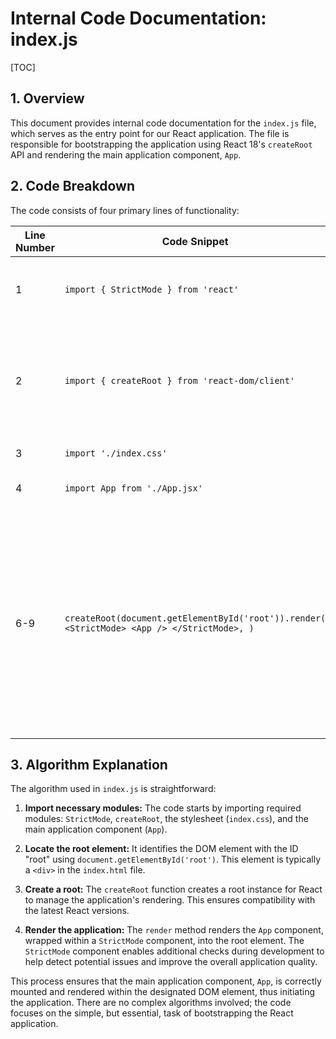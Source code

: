 # Internal Code Documentation: index.js

[TOC]

## 1. Overview

This document provides internal code documentation for the `index.js` file, which serves as the entry point for our React application.  The file is responsible for bootstrapping the application using React 18's `createRoot` API and rendering the main application component, `App`.

## 2. Code Breakdown

The code consists of four primary lines of functionality:


| Line Number | Code Snippet                                      | Description                                                                                                        |
|--------------|---------------------------------------------------|--------------------------------------------------------------------------------------------------------------------|
| 1            | `import { StrictMode } from 'react'`             | Imports the `StrictMode` component from the React library. This component helps identify potential issues in the application during development. |
| 2            | `import { createRoot } from 'react-dom/client'` | Imports the `createRoot` function from the `react-dom/client` module. This function is crucial for creating the root of the React application in the browser.  This method is preferred over older `ReactDOM.render()` for better performance and improved error handling. |
| 3            | `import './index.css'`                            | Imports the application's CSS stylesheet.                                                                              |
| 4            | `import App from './App.jsx'`                    | Imports the main application component, `App`, from the `App.jsx` file.                                             |
| 6-9          | `createRoot(document.getElementById('root')).render( <StrictMode> <App /> </StrictMode>, )` | This is the core logic that renders the application. <br> * `document.getElementById('root')`:  Selects the DOM element with the ID "root" which typically exists in the `index.html` file. This element will serve as the container for the application.<br> * `createRoot(...)`: Creates a root instance for the React application.  This instance is then used to render the application's content.<br> * `render(...)`: Renders the `App` component within a `StrictMode` context.  This ensures that potential issues are caught during development. |


## 3. Algorithm Explanation

The algorithm used in `index.js` is straightforward:

1. **Import necessary modules:** The code starts by importing required modules: `StrictMode`, `createRoot`, the stylesheet (`index.css`), and the main application component (`App`).

2. **Locate the root element:** It identifies the DOM element with the ID "root" using `document.getElementById('root')`. This element is typically a `<div>` in the `index.html` file.

3. **Create a root:** The `createRoot` function creates a root instance for React to manage the application's rendering. This ensures compatibility with the latest React versions.


4. **Render the application:**  The `render` method renders the `App` component, wrapped within a `StrictMode` component, into the root element. The `StrictMode` component enables additional checks during development to help detect potential issues and improve the overall application quality.

This process ensures that the main application component, `App`, is correctly mounted and rendered within the designated DOM element, thus initiating the application.  There are no complex algorithms involved; the code focuses on the simple, but essential, task of bootstrapping the React application.
